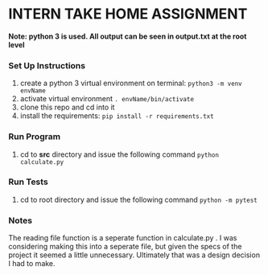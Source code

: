 # INTERN TAKE HOME ASSIGNMENT

**Note: python 3 is used. All output can be seen in output.txt at the root level**

### Set Up Instructions
1) create a python 3 virtual environment on terminal: ```python3 -m venv envName```
2) activate virtual environment ```. envName/bin/activate```
3) clone this repo and cd into it
4) install the requirements: ```pip install -r requirements.txt```


### Run Program
1) cd to **src** directory and issue the following command ```python calculate.py```


### Run Tests
1) cd to root directory and issue the following command ```python -m pytest```

### Notes
The reading file function is a seperate function in calculate.py . I was considering making this into a seperate file, but given the specs of the project it seemed a little unnecessary. Ultimately that was a design decision I had to make. 
